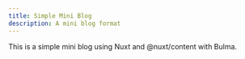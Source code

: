 ```yaml
---
title: Simple Mini Blog
description: A mini blog format
---
```


This is a simple mini blog using Nuxt and @nuxt/content with Bulma.
